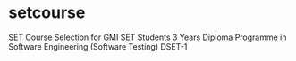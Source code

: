 # setcourse
SET Course Selection for GMI SET Students
3 Years Diploma Programme in Software Engineering (Software Testing)
DSET-1
